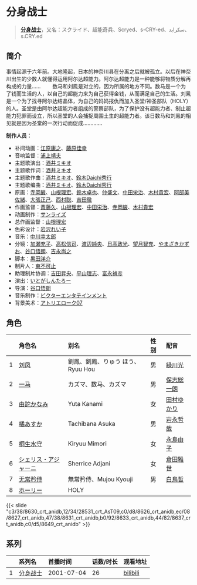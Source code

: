 # 分身战士


> <u>**[分身战士](https://bgm.tv/subject/10276)**</u>，又名：スクライド、超能奇兵、Scryed、s-CRY-ed、سكرايد、s.CRY.ed

## 简介

事情起源于六年前。大地隆起，日本的神奈川县在分离之后就被孤立。以后在神奈川出生的少数人就懂得运用阿尔达超能力。阿尔达超能力是一种能够将物质分解再构成的力量…… 
　　数马和刘鳯是对立的，因为所属的地方不同。数马是一个为了钱而生活的人，以自己的超能力来为自己获得金钱，从而满足自己的生活。刘鳯是一个为了找寻阿尔达结晶体，为自己的妈妈报仇而加入圣堂/神圣部队（HOLY）的人。圣堂是由阿尔达超能力者组成的警察部队，为了保护没有超能力者、制止超能力犯罪而设立，所以圣堂的人会捕捉周围土生的超能力者。该日数马和刘鳯的相见就是因为圣堂的一次行动而促成…….......

**制作人员：**
- 补间动画：[江原康之](https://bgm.tv/person/12506)、[藤原佳幸](https://bgm.tv/person/8100)
- 音响监督：[浦上靖夫](https://bgm.tv/person/192)
- 主题歌演出：[酒井ミキオ](https://bgm.tv/person/9927)
- 主题歌作词：[酒井ミキオ](https://bgm.tv/person/9927)
- 主题歌作曲：[酒井ミキオ](https://bgm.tv/person/9927)、[鈴木Daichi秀行](https://bgm.tv/person/11094)
- 主题歌编曲：[酒井ミキオ](https://bgm.tv/person/9927)、[鈴木Daichi秀行](https://bgm.tv/person/11094)
- 原画：[寺岡巌](https://bgm.tv/person/11592)、[山根理宏](https://bgm.tv/person/6058)、[鈴木卓也](https://bgm.tv/person/11414)、[仲盛文](https://bgm.tv/person/11504)、[中田栄治](https://bgm.tv/person/11569)、[木村貴宏](https://bgm.tv/person/419)、[阿部美佐緒](https://bgm.tv/person/11377)、[大張正己](https://bgm.tv/person/257)、[西村聡](https://bgm.tv/person/211)、[吉田徹](https://bgm.tv/person/418)
- 作画监督：[斎藤久](https://bgm.tv/person/3486)、[山根理宏](https://bgm.tv/person/6058)、[中田栄治](https://bgm.tv/person/11569)、[寺岡巌](https://bgm.tv/person/11592)、[木村貴宏](https://bgm.tv/person/419)
- 动画制作：[サンライズ](https://bgm.tv/person/189)
- 总作画监督：[山根理宏](https://bgm.tv/person/6058)
- 色彩设计：[岩沢れい子](https://bgm.tv/person/187)
- 音乐：[中川幸太郎](https://bgm.tv/person/846)
- 分镜：[加瀬充子](https://bgm.tv/person/1251)、[高松信司](https://bgm.tv/person/1280)、[渡辺純央](https://bgm.tv/person/1965)、[日高政光](https://bgm.tv/person/777)、[望月智充](https://bgm.tv/person/581)、[やまざきかずお](https://bgm.tv/person/494)、[谷口悟朗](https://bgm.tv/person/185)、[吉永尚之](https://bgm.tv/person/741)
- 脚本：[黒田洋介](https://bgm.tv/person/163)
- 制片人：[東不可止](https://bgm.tv/person/6120)
- 助理制片协调：[吉田昇央](https://bgm.tv/person/49481)、[平山理志](https://bgm.tv/person/12054)、[富永禎彦](https://bgm.tv/person/48744)
- 演出：[いとがしんたろー](https://bgm.tv/person/2612)
- 导演：[谷口悟朗](https://bgm.tv/person/185)
- 音乐制作：[ビクターエンタテインメント](https://bgm.tv/person/41)
- 背景美术：[アトリエローク07](https://bgm.tv/person/62960)

## 角色

|     |   角色名   |   别名  | 性别 |  配音  |
|:--- |:------  |:----      |:---  |:--   |
| 1 | [刘凤](https://bgm.tv/character/8630) | 劉鳳、劉鳳、りゅう ほう、Ryuu Hou | 男 | [緑川光](https://bgm.tv/person/3967) |
| 2 | [一马](https://bgm.tv/character/28531) | カズマ、数马、カズマ | 男 | [保志総一朗](https://bgm.tv/person/3884) |
| 3 | [由詑かなみ](https://bgm.tv/character/8626) | Yuta Kanami | 女 | [田村ゆかり](https://bgm.tv/person/3965) |
| 4 | [橘あすか](https://bgm.tv/character/8627) | Tachibana Asuka | 男 | [岩永哲哉](https://bgm.tv/person/3917) |
| 5 | [桐生水守](https://bgm.tv/character/8631) | Kiryuu Mimori | 女 | [永島由子](https://bgm.tv/person/3902) |
| 6 | [シェリス・アジャーニ](https://bgm.tv/character/8633) | Sherrice Adjani | 女 | [倉田雅世](https://bgm.tv/person/3957) |
| 7 | [无常矜侍](https://bgm.tv/character/8637) | 無常矜侍、Mujou Kyouji | 男 | [白鳥哲](https://bgm.tv/person/3966) |
| 8 | [ホーリー](https://bgm.tv/character/8649) | HOLY |  |  |

{{< slide "c3/38/8630_crt_anidb,12/34/28531_crt_AsT09,c0/d8/8626_crt_anidb,ec/08/8627_crt_anidb,47/38/8631_crt_anidb,b0/92/8633_crt_anidb,44/82/8637_crt_anidb,c0/d5/8649_crt_anidb" >}}

## 系列

|     |   系列名   |   首播时间  | 话数/时长  | 观看地址 |
|:---  |:------    |:----      |:---       |:---  |
| 1 |[分身战士](https://bgm.tv/subject/10276)| 2001-07-04 | 26 | [bilibili](https://www.bilibili.com/bangumi/play/ss2105)  |



